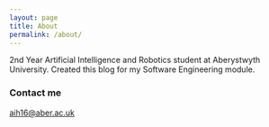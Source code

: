 ```yaml
---
layout: page
title: About
permalink: /about/
---
```


2nd Year Artificial Intelligence and Robotics student at Aberystwyth University.
Created this blog for my Software Engineering module.

### Contact me

[aih16@aber.ac.uk](mailto:aih16@aber.ac.uk)
